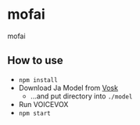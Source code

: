 # mofai

mofai

## How to use

- `npm install`
- Download Ja Model from [Vosk](https://alphacephei.com/vosk/models)
  - ...and put directory into `./model`
- Run VOICEVOX
- `npm start`
